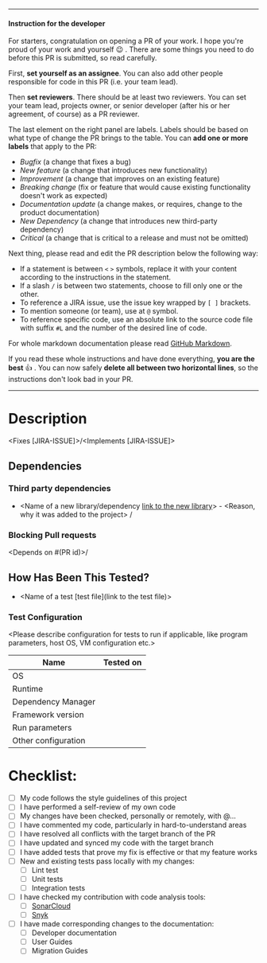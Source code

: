 
---

#### Instruction for the developer

For starters, congratulation on opening a PR of your work. I hope you're proud of your work and yourself :wink: .
There are some things you need to do before this PR is submitted, so read carefully.

First, **set yourself as an assignee**. You can also add other people responsible for code in this PR (i.e. your team lead).

Then **set reviewers**. There should be at least two reviewers. You can set your team lead, projects owner, or senior developer
(after his or her agreement, of course) as a PR reviewer.

The last element on the right panel are labels. Labels should be based on what type of change the PR brings to the table.
You can **add one or more labels** that apply to the PR:

- _Bugfix_ (a change that fixes a bug)
- _New feature_ (a change that introduces new functionality)
- _Improvement_ (a change that improves on an existing feature)
- _Breaking change_ (fix or feature that would cause existing functionality doesn't work as expected)
- _Documentation update_ (a change makes, or requires, change to the product documentation)
- _New Dependency_ (a change that introduces new third-party dependency)
- _Critical_ (a change that is critical to a release and must not be omitted)

Next thing, please read and edit the PR description below the following way:

- If a statement is between `<` `>` symbols, replace it with your content according to the instructions in the statement.
- If a slash `/` is between two statements, choose to fill only one or the other.
- To reference a JIRA issue, use the issue key wrapped by `[ ]` brackets.
- To mention someone (or team), use at `@` symbol.
- To reference specific code, use an absolute link to the source code file with suffix `#L` and the number of the desired line of code.

For whole markdown documentation please read [GitHub Markdown](https://docs.github.com/en/github/writing-on-github/getting-started-with-writing-and-formatting-on-github/basic-writing-and-formatting-syntax).

If you read these whole instructions and have done everything, **you are the best** :+1: .
You can now safely **delete all between two horizontal lines**, so the instructions don't look bad in your PR.

---

# Description

<Please include a summary of the changes and which issue is fixed. Please also include relevant links and special instructions if applicable.>

<Fixes [JIRA-ISSUE]>/<Implements [JIRA-ISSUE]>

## Dependencies

<Please include all newly created dependencies on third party libraries or on other PR in the project.>

### Third party dependencies

- <Name of a new library/dependency [link to the new library]()> - <Reason, why it was added to the project> / <No new dependencies were introduced>

### Blocking Pull requests

<Depends on #(PR id)>/<There are no dependencies on other PR>

## How Has Been This Tested?

<Please describe the tests that you ran to verify your changes. Provide instructions so we can reproduce. Please also list any relevant details for your test configuration.>

- <Name of a test [test file](link to the test file)>

### Test Configuration

<Please describe configuration for tests to run if applicable, like program parameters, host OS, VM configuration etc.>


| Name                | Tested on |
|---------------------| --------- |
| OS                  |           |
| Runtime             |           |
| Dependency Manager  |           |
| Framework version   |           |
| Run parameters      |           |
| Other configuration |           |


# Checklist:

- [ ] My code follows the style guidelines of this project
- [ ] I have performed a self-review of my own code
- [ ] My changes have been checked, personally or remotely, with @...
- [ ] I have commented my code, particularly in hard-to-understand areas
- [ ] I have resolved all conflicts with the target branch of the PR
- [ ] I have updated and synced my code with the target branch
- [ ] I have added tests that prove my fix is effective or that my feature works
- [ ] New and existing tests pass locally with my changes:
    - [ ] Lint test
    - [ ] Unit tests
    - [ ] Integration tests
- [ ] I have checked my contribution with code analysis tools:
    - [ ] [SonarCloud](https://sonarcloud.io/project/overview?id=netgrif_application-engine)
    - [ ] [Snyk](https://app.snyk.io/org/netgrif/project/ea82b3b8-658d-41f5-89a7-76cd600da01f)
- [ ] I have made corresponding changes to the documentation:
    - [ ] Developer documentation
    - [ ] User Guides
    - [ ] Migration Guides
